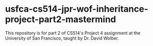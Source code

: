 # usfca-cs514-jpr-wof-inheritance-project-part2-mastermind
This repository is for part 2 of CS514's Project 4 assignment at the University of San Francisco, taught by Dr. David Wolber. 
